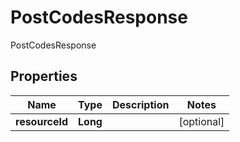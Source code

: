 

# PostCodesResponse

PostCodesResponse

## Properties

| Name | Type | Description | Notes |
|------------ | ------------- | ------------- | -------------|
|**resourceId** | **Long** |  |  [optional] |



